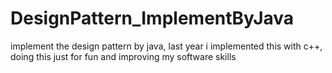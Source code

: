 # DesignPattern_ImplementByJava
implement the design pattern by java, last year i implemented this with c++, doing  this just  for fun and improving my software skills
